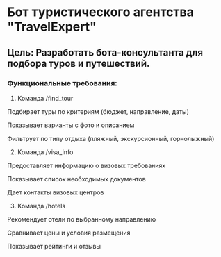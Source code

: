 # Бот туристического агентства "TravelExpert"

## Цель: Разработать бота-консультанта для подбора туров и путешествий.

### Функциональные требования:

1. Команда /find_tour

Подбирает туры по критериям (бюджет, направление, даты)

Показывает варианты с фото и описанием

Фильтрует по типу отдыха (пляжный, экскурсионный, горнолыжный)

2. Команда /visa_info

Предоставляет информацию о визовых требованиях

Показывает список необходимых документов

Дает контакты визовых центров

3. Команда /hotels

Рекомендует отели по выбранному направлению

Сравнивает цены и условия размещения

Показывает рейтинги и отзывы